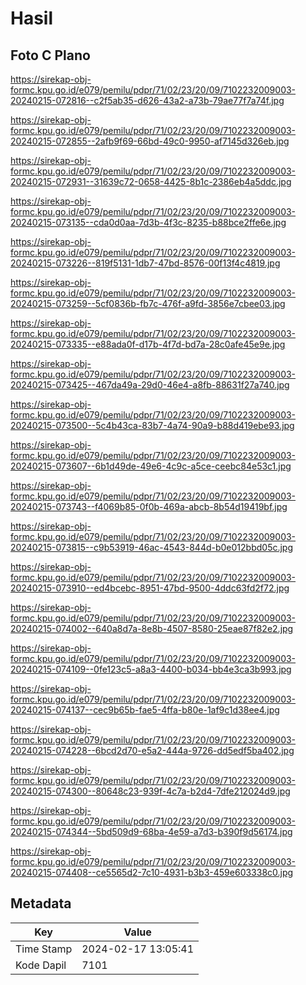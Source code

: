 # Hasil

## Foto C Plano

https://sirekap-obj-formc.kpu.go.id/e079/pemilu/pdpr/71/02/23/20/09/7102232009003-20240215-072816--c2f5ab35-d626-43a2-a73b-79ae77f7a74f.jpg

https://sirekap-obj-formc.kpu.go.id/e079/pemilu/pdpr/71/02/23/20/09/7102232009003-20240215-072855--2afb9f69-66bd-49c0-9950-af7145d326eb.jpg

https://sirekap-obj-formc.kpu.go.id/e079/pemilu/pdpr/71/02/23/20/09/7102232009003-20240215-072931--31639c72-0658-4425-8b1c-2386eb4a5ddc.jpg

https://sirekap-obj-formc.kpu.go.id/e079/pemilu/pdpr/71/02/23/20/09/7102232009003-20240215-073135--cda0d0aa-7d3b-4f3c-8235-b88bce2ffe6e.jpg

https://sirekap-obj-formc.kpu.go.id/e079/pemilu/pdpr/71/02/23/20/09/7102232009003-20240215-073226--819f5131-1db7-47bd-8576-00f13f4c4819.jpg

https://sirekap-obj-formc.kpu.go.id/e079/pemilu/pdpr/71/02/23/20/09/7102232009003-20240215-073259--5cf0836b-fb7c-476f-a9fd-3856e7cbee03.jpg

https://sirekap-obj-formc.kpu.go.id/e079/pemilu/pdpr/71/02/23/20/09/7102232009003-20240215-073335--e88ada0f-d17b-4f7d-bd7a-28c0afe45e9e.jpg

https://sirekap-obj-formc.kpu.go.id/e079/pemilu/pdpr/71/02/23/20/09/7102232009003-20240215-073425--467da49a-29d0-46e4-a8fb-88631f27a740.jpg

https://sirekap-obj-formc.kpu.go.id/e079/pemilu/pdpr/71/02/23/20/09/7102232009003-20240215-073500--5c4b43ca-83b7-4a74-90a9-b88d419ebe93.jpg

https://sirekap-obj-formc.kpu.go.id/e079/pemilu/pdpr/71/02/23/20/09/7102232009003-20240215-073607--6b1d49de-49e6-4c9c-a5ce-ceebc84e53c1.jpg

https://sirekap-obj-formc.kpu.go.id/e079/pemilu/pdpr/71/02/23/20/09/7102232009003-20240215-073743--f4069b85-0f0b-469a-abcb-8b54d19419bf.jpg

https://sirekap-obj-formc.kpu.go.id/e079/pemilu/pdpr/71/02/23/20/09/7102232009003-20240215-073815--c9b53919-46ac-4543-844d-b0e012bbd05c.jpg

https://sirekap-obj-formc.kpu.go.id/e079/pemilu/pdpr/71/02/23/20/09/7102232009003-20240215-073910--ed4bcebc-8951-47bd-9500-4ddc63fd2f72.jpg

https://sirekap-obj-formc.kpu.go.id/e079/pemilu/pdpr/71/02/23/20/09/7102232009003-20240215-074002--640a8d7a-8e8b-4507-8580-25eae87f82e2.jpg

https://sirekap-obj-formc.kpu.go.id/e079/pemilu/pdpr/71/02/23/20/09/7102232009003-20240215-074109--0fe123c5-a8a3-4400-b034-bb4e3ca3b993.jpg

https://sirekap-obj-formc.kpu.go.id/e079/pemilu/pdpr/71/02/23/20/09/7102232009003-20240215-074137--cec9b65b-fae5-4ffa-b80e-1af9c1d38ee4.jpg

https://sirekap-obj-formc.kpu.go.id/e079/pemilu/pdpr/71/02/23/20/09/7102232009003-20240215-074228--6bcd2d70-e5a2-444a-9726-dd5edf5ba402.jpg

https://sirekap-obj-formc.kpu.go.id/e079/pemilu/pdpr/71/02/23/20/09/7102232009003-20240215-074300--80648c23-939f-4c7a-b2d4-7dfe212024d9.jpg

https://sirekap-obj-formc.kpu.go.id/e079/pemilu/pdpr/71/02/23/20/09/7102232009003-20240215-074344--5bd509d9-68ba-4e59-a7d3-b390f9d56174.jpg

https://sirekap-obj-formc.kpu.go.id/e079/pemilu/pdpr/71/02/23/20/09/7102232009003-20240215-074408--ce5565d2-7c10-4931-b3b3-459e603338c0.jpg


## Metadata

| Key        | Value               |
| ---------- | ------------------- |
| Time Stamp | 2024-02-17 13:05:41 |
| Kode Dapil | 7101                |



